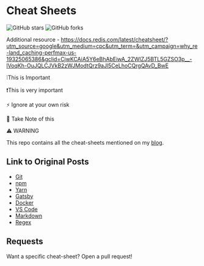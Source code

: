 # Cheat Sheets

![GitHub stars](https://img.shields.io/github/stars/godcrampy/cheat-sheets?style=social)
![GitHub forks](https://img.shields.io/github/forks/godcrampy/cheat-sheets?style=social)

Additional resource - https://docs.redis.com/latest/cheatsheet/?utm_source=google&utm_medium=cpc&utm_term=&utm_campaign=why_re-land_caching-perfmax-us-19325065386&gclid=CjwKCAiA5Y6eBhAbEiwA_2ZWIZJ5BTL5GZSO3p__-lVoqKh-OuJQLCJVkB2zWJModtQrz9aJl5CeLhoCQrgQAvD_BwE

❕This is Important

❗This is very important

:zap: Ignore at your own risk

:memo: Take Note of this

:warning: WARNING


This repo contains all the cheat-sheets mentioned on my [blog](dev.to/godcrampy).

## Link to Original Posts

- [Git](https://dev.to/godcrampy/git-cheat-sheet-infographic-pdf-1bj4)
- [npm](https://dev.to/godcrampy/npm-cheat-sheet-infographic-pdf-25fk)
- [Yarn](https://dev.to/godcrampy/yarn-cheat-sheet-infographic-pdf-33n0)
- [Gatsby](https://dev.to/godcrampy/the-ultimate-gatsby-cheat-sheet-pdf-infographic-1cie)
- [Docker](https://dev.to/godcrampy/docker-cheat-sheet-pdf-infographic-3lfk)
- [VS Code](https://dev.to/godcrampy/vs-code-cheat-sheet-pdf-infographic-53bk)
- [Markdown](https://dev.to/godcrampy/markdown-cheat-sheet-pdf-infographic-12ko)
- [Regex](https://dev.to/godcrampy/regex-cheat-sheet-pdf-infographic-4nj)

## Requests

Want a specific cheat-sheet? Open a pull request!
